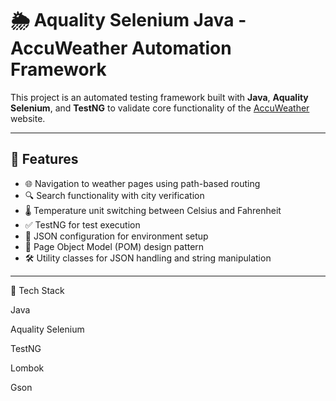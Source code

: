 # 🌦️ Aquality Selenium Java - AccuWeather Automation Framework

This project is an automated testing framework built with **Java**, **Aquality Selenium**, and **TestNG** to validate core functionality of the [AccuWeather](https://www.accuweather.com) website.

---

## 🚀 Features

- 🌐 Navigation to weather pages using path-based routing  
- 🔍 Search functionality with city verification  
- 🌡️ Temperature unit switching between Celsius and Fahrenheit  
- ✅ TestNG for test execution  
- 📄 JSON configuration for environment setup  
- 🔧 Page Object Model (POM) design pattern  
- 🛠 Utility classes for JSON handling and string manipulation  

---
🧰 Tech Stack

Java

Aquality Selenium

TestNG

Lombok

Gson
